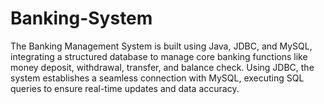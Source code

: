# Banking-System

The Banking Management System is built using Java, JDBC, and MySQL, integrating a structured database to manage core banking functions like money deposit, withdrawal, transfer, and balance check. Using JDBC, the system establishes a seamless connection with MySQL, executing SQL queries to ensure real-time updates and data accuracy.
